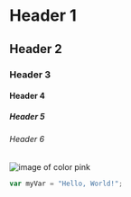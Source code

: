 # Header 1
## Header 2
### Header 3
#### Header 4
##### Header 5
###### Header 6

![image of color pink](https://htmlcolorcodes.com/assets/images/colors/pastel-pink-color-solid-background-1920x1080.png)

``` javascript
var myVar = "Hello, World!";
```
